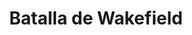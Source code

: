 ﻿---
title: "Batalla de Wakefield"
permalink: periodes_894.html
layout: periode
dataInici: 1460-12-30
sidebar: periodes
pares:
  - id: 590
    title: "Guerra de las Dos Rosas"
    dataInici: "(1455)"
    dataFi: "(1485)"

fills:
jocsPrincipals:
  - title: "The Battle of Wakefield: Yorkshire, England 30 December 1460"
    bggId: 238919
    dataInici: 
    dataFi: 

jocsEscenaris:
jocsEpoca:
jocsEpocaEscenaris:
---
